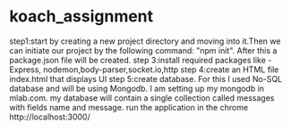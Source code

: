 # koach_assignment
step1:start by creating a new project directory and moving into it.Then we can initiate our project by the following command: "npm init".
After this a package.json file will be created.
step 3:install required packages like - Express, nodemon,body-parser,socket.io,http
step 4:create an HTML file index.html that displays UI
step 5:create database. For this I used No-SQL database and will be using Mongodb. I am setting up my mongodb in mlab.com. my database will contain a single collection called messages with fields name and message.
run the application in the chrome http://localhost:3000/
